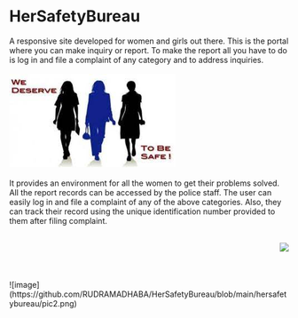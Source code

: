 # HerSafetyBureau
A responsive site developed for women and girls out there. This is the portal where you can make inquiry or report. To make the report all you have to do is log in and file a complaint of any category and to address inquiries.<br>
<br>
![image](https://github.com/RUDRAMADHABA/HerSafetyBureau/blob/main/hersafetybureau/pic1.jpg)<br>
<br>
It provides an environment for all the women to get their problems solved. All the report records can be accessed by the police staff. The user can easily log in and file a complaint of any of the above categories. Also, they can track their record using the unique identification number provided to them after filing complaint.<br>
<br>
<p align="right"><img width=35% src="https://media2.giphy.com/media/L1R1tvI9svkIWwpVYr/giphy.gif?cid=ecf05e47pzi2rpig0vc8pjusra8hiai1b91zgiywvbubu9vu&rid=giphy.gif"></p> <br>
<br>
![image](https://github.com/RUDRAMADHABA/HerSafetyBureau/blob/main/hersafetybureau/pic2.png)

